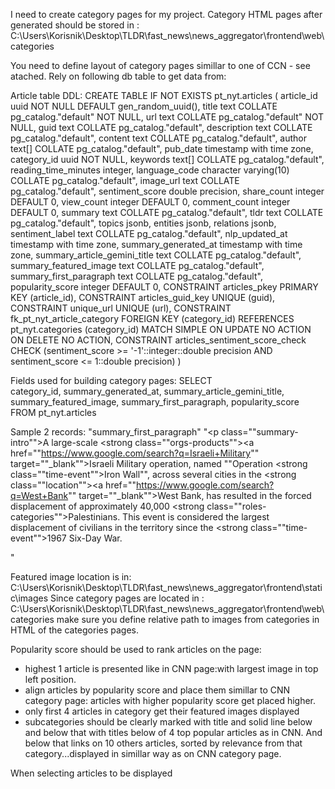 I need to create category pages for my project. Category HTML pages after generated should be stored in :
C:\Users\Korisnik\Desktop\TLDR\fast_news\news_aggregator\frontend\web\categories

You need to define layout of category pages simillar to one of CCN - see atached. 
Rely on following db table to get data from:

Article table DDL:
CREATE TABLE IF NOT EXISTS pt_nyt.articles
(
    article_id uuid NOT NULL DEFAULT gen_random_uuid(),
    title text COLLATE pg_catalog."default" NOT NULL,
    url text COLLATE pg_catalog."default" NOT NULL,
    guid text COLLATE pg_catalog."default",
    description text COLLATE pg_catalog."default",
    content text COLLATE pg_catalog."default",
    author text[] COLLATE pg_catalog."default",
    pub_date timestamp with time zone,
    category_id uuid NOT NULL,
    keywords text[] COLLATE pg_catalog."default",
    reading_time_minutes integer,
    language_code character varying(10) COLLATE pg_catalog."default",
    image_url text COLLATE pg_catalog."default",
    sentiment_score double precision,
    share_count integer DEFAULT 0,
    view_count integer DEFAULT 0,
    comment_count integer DEFAULT 0,
    summary text COLLATE pg_catalog."default",
    tldr text COLLATE pg_catalog."default",
    topics jsonb,
    entities jsonb,
    relations jsonb,
    sentiment_label text COLLATE pg_catalog."default",
    nlp_updated_at timestamp with time zone,
    summary_generated_at timestamp with time zone,
    summary_article_gemini_title text COLLATE pg_catalog."default",
    summary_featured_image text COLLATE pg_catalog."default",
    summary_first_paragraph text COLLATE pg_catalog."default",
    popularity_score integer DEFAULT 0,
    CONSTRAINT articles_pkey PRIMARY KEY (article_id),
    CONSTRAINT articles_guid_key UNIQUE (guid),
    CONSTRAINT unique_url UNIQUE (url),
    CONSTRAINT fk_pt_nyt_article_category FOREIGN KEY (category_id)
        REFERENCES pt_nyt.categories (category_id) MATCH SIMPLE
        ON UPDATE NO ACTION
        ON DELETE NO ACTION,
    CONSTRAINT articles_sentiment_score_check CHECK (sentiment_score >= '-1'::integer::double precision AND sentiment_score <= 1::double precision)
)


Fields used for building category pages:
SELECT  
category_id,
summary_generated_at,
summary_article_gemini_title,
summary_featured_image,
summary_first_paragraph,
popularity_score
FROM pt_nyt.articles

Sample 2 records:
"summary_first_paragraph"
"<p class=""summary-intro"">A large-scale <strong class=""orgs-products""><a href=""https://www.google.com/search?q=Israeli+Military"" target=""_blank"">Israeli Military</a></strong> operation, named ""Operation <strong class=""time-event"">Iron Wall</strong>"", across several cities in the <strong class=""location""><a href=""https://www.google.com/search?q=West+Bank"" target=""_blank"">West Bank</a></strong>, has resulted in the forced displacement of approximately 40,000 <strong class=""roles-categories"">Palestinians</strong>. This event is considered the largest displacement of civilians in the territory since the <strong class=""time-event"">1967 Six-Day War</strong>.</p>"

Featured image location is in:
C:\Users\Korisnik\Desktop\TLDR\fast_news\news_aggregator\frontend\static\images
Since category pages are located in :
C:\Users\Korisnik\Desktop\TLDR\fast_news\news_aggregator\frontend\web\categories
make sure you define relative path to images from categories in HTML of the categories pages. 




Popularity score should be used to rank articles on the page:
- highest 1 article is presented like in CNN page:with largest image in top left position. 
- align articles by popularity score and place them simillar to CNN category page: articles with higher popularity score get placed higher. 
- only first 4 articles in category get their featured images displayed
- subcategories should be clearly marked with title and solid line below and below that with titles below of 4 top popular articles as in CNN.
And below that links on 10 others articles, sorted by relevance from that category...displayed in simillar way as on CNN category page. 

When selecting articles to be displayed 